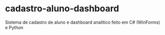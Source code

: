# cadastro-aluno-dashboard
Sistema de cadastro de aluno e dashboard analítico feito em C# (WinForms) e Python
